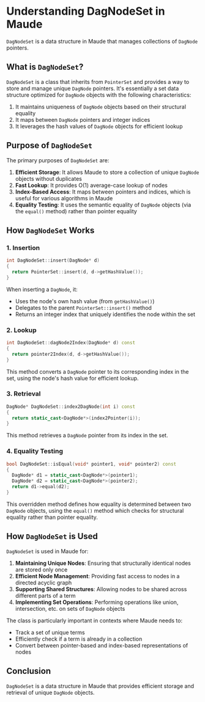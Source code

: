# Understanding DagNodeSet in Maude

`DagNodeSet` is a data structure in Maude that manages collections of `DagNode` pointers. 

## What is `DagNodeSet`?

`DagNodeSet` is a class that inherits from `PointerSet` and provides a way to store and manage unique `DagNode` pointers. It's essentially a set data structure optimized for `DagNode` objects with the following characteristics:

1. It maintains uniqueness of `DagNode` objects based on their structural equality
2. It maps between `DagNode` pointers and integer indices
3. It leverages the hash values of `DagNode` objects for efficient lookup

## Purpose of `DagNodeSet`

The primary purposes of `DagNodeSet` are:

1. **Efficient Storage**: It allows Maude to store a collection of unique `DagNode` objects without duplicates
2. **Fast Lookup**: It provides O(1) average-case lookup of nodes
3. **Index-Based Access**: It maps between pointers and indices, which is useful for various algorithms in Maude
4. **Equality Testing**: It uses the semantic equality of `DagNode` objects (via the `equal()` method) rather than pointer equality

## How `DagNodeSet` Works

### 1. Insertion

```cpp
int DagNodeSet::insert(DagNode* d)
{
  return PointerSet::insert(d, d->getHashValue());
}
```

When inserting a `DagNode`, it:

- Uses the node's own hash value (from `getHashValue()`)
- Delegates to the parent `PointerSet::insert()` method
- Returns an integer index that uniquely identifies the node within the set

### 2. Lookup

```cpp
int DagNodeSet::dagNode2Index(DagNode* d) const
{
  return pointer2Index(d, d->getHashValue());
}
```

This method converts a `DagNode` pointer to its corresponding index in the set, using the node's hash value for efficient lookup.

### 3. Retrieval

```cpp
DagNode* DagNodeSet::index2DagNode(int i) const
{
  return static_cast<DagNode*>(index2Pointer(i));
}
```

This method retrieves a `DagNode` pointer from its index in the set.

### 4. Equality Testing

```cpp
bool DagNodeSet::isEqual(void* pointer1, void* pointer2) const
{
  DagNode* d1 = static_cast<DagNode*>(pointer1);
  DagNode* d2 = static_cast<DagNode*>(pointer2);
  return d1->equal(d2);
}
```

This overridden method defines how equality is determined between two `DagNode` objects, using the `equal()` method which checks for structural equality rather than pointer equality.

## How `DagNodeSet` is Used

`DagNodeSet` is used in Maude for:

1. **Maintaining Unique Nodes**: Ensuring that structurally identical nodes are stored only once
2. **Efficient Node Management**: Providing fast access to nodes in a directed acyclic graph
3. **Supporting Shared Structures**: Allowing nodes to be shared across different parts of a term
4. **Implementing Set Operations**: Performing operations like union, intersection, etc. on sets of `DagNode` objects

The class is particularly important in contexts where Maude needs to:

- Track a set of unique terms
- Efficiently check if a term is already in a collection
- Convert between pointer-based and index-based representations of nodes

## Conclusion

`DagNodeSet` is a data structure in Maude that provides efficient storage and retrieval of unique `DagNode` objects.
